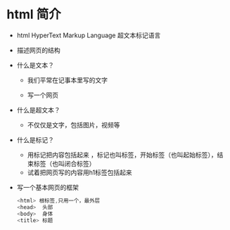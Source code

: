 # html 简介

- html   HyperText Markup Language   超文本标记语言  
- 描述网页的结构

- 什么是文本？

  - 我们平常在记事本里写的文字 

  - 写一个网页

- 什么是超文本？

  - 不仅仅是文字，包括图片，视频等

- 什么是标记？

  - 用标记把内容包括起来 ，标记也叫标签，开始标签（也叫起始标签），结束标签（也叫闭合标签）
  - 试着把网页写的内容用h1标签包括起来

- 写一个基本网页的框架

  ```javascript
  <html> 根标签,只用一个，最外层 
  <head>  头部
  <body>  身体 
  <title> 标题    
  ```

  